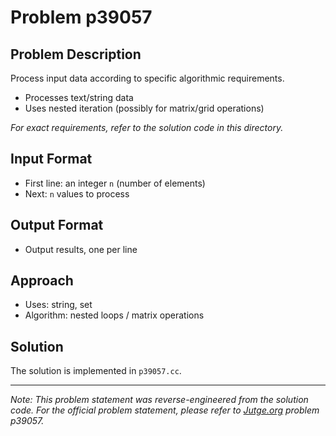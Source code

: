 # Problem p39057

## Problem Description

Process input data according to specific algorithmic requirements.
- Processes text/string data
- Uses nested iteration (possibly for matrix/grid operations)

*For exact requirements, refer to the solution code in this directory.*

## Input Format

- First line: an integer `n` (number of elements)
- Next: `n` values to process

## Output Format

- Output results, one per line

## Approach

- Uses: string, set
- Algorithm: nested loops / matrix operations

## Solution

The solution is implemented in `p39057.cc`.

---

*Note: This problem statement was reverse-engineered from the solution code. For the official problem statement, please refer to [Jutge.org](https://jutge.org/) problem p39057.*
